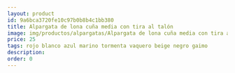 ```yaml
---
layout: product
id: 9a6bca3720fe10c97b0b8b4c1bb380
title: Alpargata de lona cuña media con tira al talón
image: img/productos/alpargatas/Alpargata de lona cuña media con tira al talón=25 =rojo blanco azul marino tormenta vaquero beige negro gaimo.webp
price: 25 
tags: rojo blanco azul marino tormenta vaquero beige negro gaimo
description: 
order: 0
---
```

